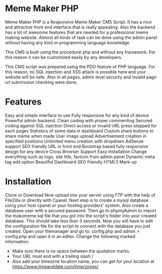 # Meme Maker PHP
Meme Maker PHP is a Responsive Meme Maker CMS Script. It has a nice and attractive front end interface that is really appealing. Also the backend has a lot of awesome features that are needed for a professional meme making website. Almost all kinds of task can be done using the admin panel without having any kind or programming language knowledge.

This CMS is built using the procedural php and without any framework. For this reason it can be customized easily by any developers.

This CMS script was prepared using the PDO feature of PHP language. For this reason, no SQL injection and XSS attack is possible here and your website will be safe. Also in all pages, admin level security and invalid page url submission checking were done.

# Features

Easy and simple interface to use
Fully responsive for any kind of device
Powerful admin backend.
Clean coding with proper commenting
Secured coding against SQL injection
Direct access or invalid URL press stopped for each pages
Statistics of some data in dashboard
Custom share buttons to share meme when made
User image upload
Advertisement creation in specified positions
Unlimited menu creation with dropdown
AdSense support
SEO friendly URL in front end
Bootstrap based fully responsive design for any device
Cross Browser Support
Easy Installation
Change everything such as logo, site title, favicon from admin panel
Dynamic meta tag add option
Beautiful Dashboard
SEO friendly HTML5 Mark-up


# Installation

Clone or Download
Now upload into your server using FTP with the help of FileZilla or directly with Cpanel.
Next step is to create a mysql database using your host cpanel or your hosting providers' system. Also create a database user with a secured password.
Then go to phpmyAdmin to import the mokomeme.sql file that you got into the script's folder into your created database. This should take less than 3 seconds.
Now you will have to edit the configuration file for the script to connect with the database you just created. Open your filemanager and go to: config.php and admin > config.php and open it in an editor. Change the following marked information: 

* Make sure there is no space between the quotation marks.
* Your URL must end with a trailing slash / 
* Also add your timezone location name, you can get for your location at https://www.timeanddate.com/time/zones/